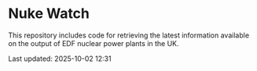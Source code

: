 # Nuke Watch

This repository includes code for retrieving the latest information available on the output of EDF nuclear power plants in the UK.

Last updated: 2025-10-02 12:31